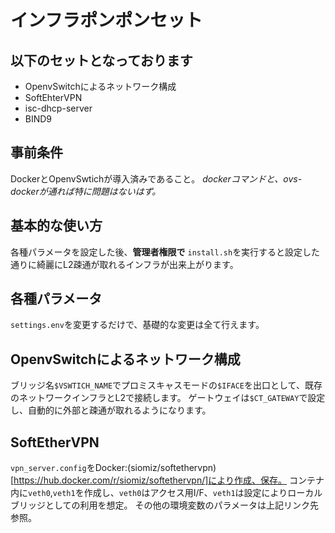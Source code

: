 インフラポンポンセット
=====================

## 以下のセットとなっております
- OpenvSwitchによるネットワーク構成
- SoftEhterVPN
- isc-dhcp-server
- BIND9

## 事前条件
DockerとOpenvSwtichが導入済みであること。
*dockerコマンドと、ovs-dockerが通れば特に問題はないはず。*

## 基本的な使い方
各種パラメータを設定した後、**管理者権限で** ``install.sh``を実行すると設定した通りに綺麗にL2疎通が取れるインフラが出来上がります。

## 各種パラメータ
``settings.env``を変更するだけで、基礎的な変更は全て行えます。

## OpenvSwitchによるネットワーク構成
ブリッジ名``$VSWTICH_NAME``でプロミスキャスモードの``$IFACE``を出口として、既存のネットワークインフラとL2で接続します。
ゲートウェイは``$CT_GATEWAY``で設定し、自動的に外部と疎通が取れるようになります。

## SoftEtherVPN
``vpn_server.config``をDocker:(siomiz/softethervpn)[https://hub.docker.com/r/siomiz/softethervpn/]により作成、保存。
コンテナ内に``veth0``,``veth1``を作成し、``veth0``はアクセス用I/F、``veth1``は設定によりローカルブリッジとしての利用を想定。
その他の環境変数のパラメータは上記リンク先参照。

